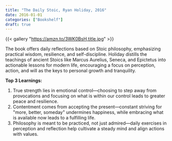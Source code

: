 ```yaml
---
title: "The Daily Stoic, Ryan Holiday, 2016"
date: 2016-01-01
categories: ["Bookshelf"]
draft: true
---
```


{{< gallery "https://amzn.to/3WK0BsH,title.jpg" >}}

The book offers daily reflections based on Stoic philosophy, emphasizing practical wisdom, resilience, and self-discipline. Holiday distills the teachings of ancient Stoics like Marcus Aurelius, Seneca, and Epictetus into actionable lessons for modern life, encouraging a focus on perception, action, and will as the keys to personal growth and tranquility.

**Top 3 Learnings:**

1. True strength lies in emotional control—choosing to step away from provocations and focusing on what is within our control leads to greater peace and resilience.
2. Contentment comes from accepting the present—constant striving for "more, better, someday" undermines happiness, while embracing what is available now leads to a fulfilling life.
3. Philosophy is meant to be practiced, not just admired—daily exercises in perception and reflection help cultivate a steady mind and align actions with values.
